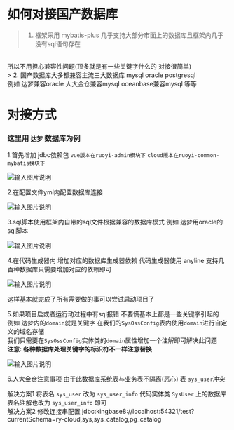# 如何对接国产数据库

> 1. 框架采用 mybatis-plus 几乎支持大部分市面上的数据库且框架内几乎没有sql语句存在
<br>
所以不用担心兼容性问题(顶多就是有一些关键字什么的 对接很简单)
<br>
> 2. 国产数据库大多都兼容主流三大数据库 mysql oracle postgresql
<br>
例如 达梦兼容oracle 人大金仓兼容mysql oceanbase兼容mysql 等等

# 对接方式

### 这里用 `达梦` 数据库为例

1.首先增加 jdbc依赖包 `vue版本在ruoyi-admin模块下` `cloud版本在ruoyi-common-mybatis模块下`

![输入图片说明](https://foruda.gitee.com/images/1723288594335994875/216ae8e7_1766278.png "屏幕截图")

2.在配置文件yml内配置数据库连接

![输入图片说明](https://foruda.gitee.com/images/1723288760519808620/3db91ba5_1766278.png "屏幕截图")

3.sql脚本使用框架内自带的sql文件根据兼容的数据库模式 例如 达梦用oracle的sql脚本

![输入图片说明](https://foruda.gitee.com/images/1723289018873298537/4d95c892_1766278.png "屏幕截图")

4.在代码生成器内 增加对应的数据库生成器依赖 代码生成器使用 anyline 支持几百种数据库只需要增加对应的依赖即可

![输入图片说明](https://foruda.gitee.com/images/1723288974693848785/3e8fc61f_1766278.png "屏幕截图")

这样基本就完成了所有需要做的事可以尝试启动项目了

5.如果项目启或者运行动过程中有sql报错 不要慌基本上都是一些关键字引起的
<br>
例如 达梦内的`domain`就是关键字 在我们的`SysOssConfig`表内使用`domain`进行自定义的域名存储
<br>
我们只需要在`SysOssConfig`实体类的`domain`属性增加一个注解即可解决此问题
<br>
**注意: 各种数据库处理关键字的标识符不一样注意替换**

![输入图片说明](https://foruda.gitee.com/images/1723289232470339283/480d5172_1766278.png "屏幕截图")

6.人大金仓注意事项 由于此数据库系统表与业务表不隔离(恶心) 表 `sys_user`冲突

解决方案1 将表名 `sys_user` 改为 `sys_user_info` 代码实体类 `SysUser` 上的数据库表名注解也改为 `sys_user_info` 即可
<br>
解决方案2 修改连接串配置 jdbc:kingbase8://localhost:54321/test?currentSchema=ry-cloud,sys,sys_catalog,pg_catalog